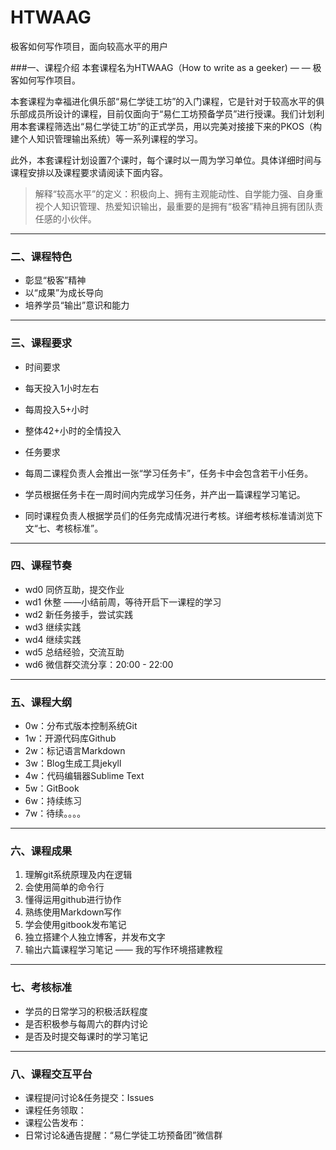 # HTWAAG
极客如何写作项目，面向较高水平的用户

###一、课程介绍
本套课程名为HTWAAG（How to write as a geeker) — — 极客如何写作项目。

本套课程为幸福进化俱乐部“易仁学徒工坊”的入门课程，它是针对于较高水平的俱乐部成员所设计的课程，目前仅面向于“易仁工坊预备学员”进行授课。我们计划利用本套课程筛选出“易仁学徒工坊”的正式学员，用以完美对接接下来的PKOS（构建个人知识管理输出系统）等一系列课程的学习。

此外，本套课程计划设置7个课时，每个课时以一周为学习单位。具体详细时间与课程安排以及课程要求请阅读下面内容。

> 解释“较高水平”的定义：积极向上、拥有主观能动性、自学能力强、自身重视个人知识管理、热爱知识输出，最重要的是拥有“极客”精神且拥有团队责任感的小伙伴。

---- 
### 二、课程特色
- 彰显“极客”精神
- 以“成果”为成长导向
- 培养学员“输出”意识和能力

---- 

### 三、课程要求

- 时间要求

 - 每天投入1小时左右
 - 每周投入5+小时
 - 整体42+小时的全情投入

- 任务要求

 - 每周二课程负责人会推出一张“学习任务卡”，任务卡中会包含若干小任务。
 - 学员根据任务卡在一周时间内完成学习任务，并产出一篇课程学习笔记。
 - 同时课程负责人根据学员们的任务完成情况进行考核。详细考核标准请浏览下文“七、考核标准”。

---- 
### 四、课程节奏
- wd0 同侪互助，提交作业
- wd1 休整 ——小结前周，等待开启下一课程的学习
- wd2 新任务接手，尝试实践
- wd3 继续实践
- wd4 继续实践
- wd5 总结经验，交流互助
- wd6 微信群交流分享：20:00 - 22:00

---- 
### 五、课程大纲
- 0w：分布式版本控制系统Git
- 1w：开源代码库Github
- 2w：标记语言Markdown 
- 3w：Blog生成工具jekyll 
- 4w：代码编辑器Sublime Text 
- 5w：GitBook 
- 6w：持续练习
- 7w：待续。。。。

---- 
### 六、课程成果
1. 理解git系统原理及内在逻辑
2. 会使用简单的命令行
3. 懂得运用github进行协作
4. 熟练使用Markdown写作
5. 学会使用gitbook发布笔记
6. 独立搭建个人独立博客，并发布文字
7. 输出六篇课程学习笔记 —— 我的写作环境搭建教程

---- 
### 七、考核标准
- 学员的日常学习的积极活跃程度
- 是否积极参与每周六的群内讨论
- 是否及时提交每课时的学习笔记

---- 
### 八、课程交互平台
- 课程提问讨论&任务提交：Issues
- 课程任务领取：
- 课程公告发布：
- 日常讨论&通告提醒：“易仁学徒工坊预备团”微信群



